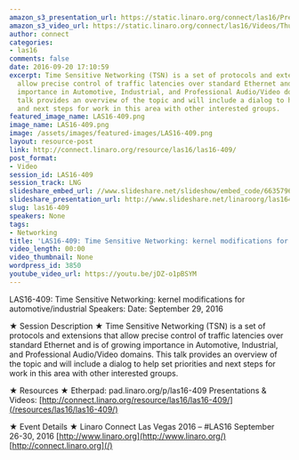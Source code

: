 ```yaml
---
amazon_s3_presentation_url: https://static.linaro.org/connect/las16/Presentations/Thursday/LAS16-409%20-%20Time%20Sensitive%20Networking%20-%20kernel%20modifications%20for%20automotive-industrial.pdf
amazon_s3_video_url: https://static.linaro.org/connect/las16/Videos/Thursday/LAS16-409%20Time%20Sensitive%20Networking%20kernel%20modifications%20for%20automotive%20%20industrial.mp4
author: connect
categories:
- las16
comments: false
date: 2016-09-20 17:10:59
excerpt: Time Sensitive Networking (TSN) is a set of protocols and extensions that
  allow precise control of traffic latencies over standard Ethernet and is of growing
  importance in Automotive, Industrial, and Professional Audio/Video domains. This
  talk provides an overview of the topic and will include a dialog to help set priorities
  and next steps for work in this area with other interested groups.
featured_image_name: LAS16-409.png
image_name: LAS16-409.png
image: /assets/images/featured-images/LAS16-409.png
layout: resource-post
link: http://connect.linaro.org/resource/las16/las16-409/
post_format:
- Video
session_id: LAS16-409
session_track: LNG
slideshare_embed_url: //www.slideshare.net/slideshow/embed_code/66357967
slideshare_presentation_url: http://www.slideshare.net/linaroorg/las16409time-sensitive-networking-kernel-modifications-for-automotiveindustrial
slug: las16-409
speakers: None
tags:
- Networking
title: 'LAS16-409: Time Sensitive Networking: kernel modifications for automotive/industrial'
video_length: 00:00
video_thumbnail: None
wordpress_id: 3850
youtube_video_url: https://youtu.be/jDZ-o1pBSYM
---
```


LAS16-409: Time Sensitive Networking: kernel modifications for automotive/industrial
Speakers:
Date: September 29, 2016

★ Session Description ★
Time Sensitive Networking (TSN) is a set of protocols and extensions that allow precise control of traffic latencies over standard Ethernet and is of growing importance in Automotive, Industrial, and Professional Audio/Video domains. This talk provides an overview of the topic and will include a dialog to help set priorities and next steps for work in this area with other interested groups.

★ Resources ★
Etherpad: pad.linaro.org/p/las16-409
Presentations & Videos: [http://connect.linaro.org/resource/las16/las16-409/](/resources/las16/las16-409/)

★ Event Details ★
Linaro Connect Las Vegas 2016 – #LAS16
September 26-30, 2016
[http://www.linaro.org](http://www.linaro.org/)
[http://connect.linaro.org](/)
